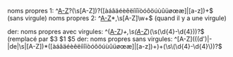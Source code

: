 noms propres 1: ^[A-Z](d'|-|de)?(\s[A-Z])?([àáâäéèêëíìîïòóôöúùûüøœæ]|[a-z])+$ (sans virgule)
noms propres 2: ^[A-Z](\w|\s)*,\s[A-Z]\w+$ (quand il y a une virgule)


der: noms propres avec virgules: ^([A-Z](\w|[àáâäéèêëíìîïòóôöúùûüøœæ]|\s|')*)+,\s([A-Z](\w|[àáâäéèêëíìîïòóôöúùûüøœæ]|\s|')*)(\s\(\d{4}-\d{4}\))?$ (remplacé par $3 $1 $5
der: noms propres sans virgules: ^[A-Z](((d')|-|de|\s|[A-Z])*([àáâäéèêëíìîïòóôöúùûüøœæ]|[a-z])+)+(\s\(\d{4}-\d{4}\))?$
